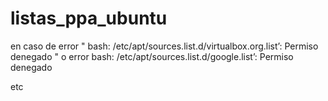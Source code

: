 # listas_ppa_ubuntu
en caso de error " bash: /etc/apt/sources.list.d/virtualbox.org.list’: Permiso denegado "
o 
error
bash: /etc/apt/sources.list.d/google.list’: Permiso denegado

etc 


